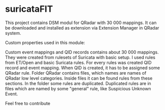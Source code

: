# suricataFIT

This project contains DSM modul for QRadar with 30 000 mappings. It can be downloaded and installed as extension via Extension Manager in QRadar system.

Custom properties used in this module:


Custom event mappings and QID records contains about 30 000 mappings. They were created from rulesets of Suricata with basic setup. I used rules from ET/Open and basic Suricata rules. For every rules was created QID record and event mapping. When QID is created, it has to be assigned some QRadar rule. Folder QRadar contains files, which names are names of QRadar low level categories. Inside files it can be found rules from these sections. In the folder some rules are duplicated. Duplicated rules are in files which are named by some "general" rule, like Suspicious Unknown Event.

Feel free to contribute
